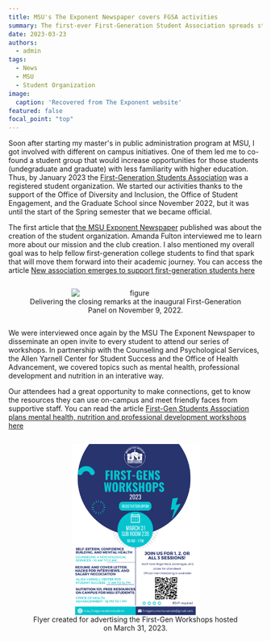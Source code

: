 ```yaml
---
title: MSU's The Exponent Newspaper covers FGSA activities
summary: The first-ever First-Generation Student Association spreads student support awareness and a sense of belonging.
date: 2023-03-23
authors:
  - admin
tags:
  - News
  - MSU
  - Student Organization
image:
  caption: 'Recovered from The Exponent website'
featured: false
focal_point: "top"
---
```


Soon after starting my master's in public administration program at MSU, I got involved with different on campus initiatives. One of them led me to co-found a student group that would increase opportunities for those students (undegraduate and graduate) with less familiarity with higher education. Thus, by January 2023 the [First-Generation Students Association](https://www.instagram.com/msu_firstgenerationstudents/) was a registered student organization. We started our activities thanks to the support of the Office of Diversity and Inclusion, the Office of Student Engagement, and the Graduate School since November 2022, but it was until the start of the Spring semester that we became official.

The first article that [the MSU Exponent Newspaper](https://www.msuexponent.com/) published was about the creation of the student organization. Amanda Fulton interviewed me to learn more about our mission and the club creation. I also mentioned my overall goal was to help fellow first-generation college students to find that spark that will move them forward into their academic journey. You can access the article [New association emerges to support first-generation students
here](https://www.msuexponent.com/news/new-association-emerges-to-support-first-generation-students/article_fb052f02-b3a3-11ed-bdb3-db95a2a902cf.html) 

<div style="display: flex; justify-content: center;">
  <figure style="text-align: center;">
    <img src="c.jpg" alt="figure" width="60%" style="margin-left: auto; margin-right: auto; display: block;">
    <figcaption>Delivering the closing remarks at the inaugural First-Generation Panel on November 9, 2022.</figcaption>
  </figure>
</div>

We were interviewed once again by the MSU The Exponent Newspaper to disseminate an open invite to every student to attend our series of workshops. In partnership with the Counseling and Psychological Services, the Allen Yarnell Center for Student Success and the Office of Health Advancement, we covered topics such as mental health, professional development and nutrition in an interative way.

Our attendees had a great opportunity to make connections, get to know the resources they can use on-campus and meet friendly faces from supportive staff. You can read the article [First-Gen Students Association plans mental health, nutrition and professional development workshops
 here](https://www.msuexponent.com/news/first-gen-students-association-plans-mental-health-nutrition-and-professional-development-workshops/article_71719118-c9a1-11ed-90d4-1f30634206d1.html)

<div style="display: flex; justify-content: center;">
  <figure style="text-align: center;">
    <img src="a.jpg" alt="figure" width="60%" style="margin-left: auto; margin-right: auto; display: block;">
    <figcaption>Flyer created for advertising the First-Gen Workshops hosted on March 31, 2023.</figcaption>
  </figure>
</div>



